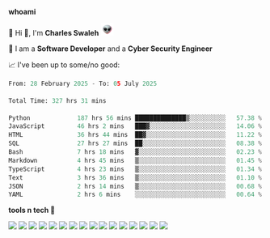 **whoami**

🤪 Hi 👋, I'm **Charles Swaleh** <img src="alien.gif" height="25px">

🤖 I am a **Software Developer** and a **Cyber Security Engineer**

📈 I've been up to some/no good:

<!--START_SECTION:waka-->

```python
From: 28 February 2025 - To: 05 July 2025

Total Time: 327 hrs 31 mins

Python             187 hrs 56 mins ██████████████▒░░░░░░░░░░   57.38 %
JavaScript         46 hrs 2 mins   ███▓░░░░░░░░░░░░░░░░░░░░░   14.06 %
HTML               36 hrs 44 mins  ██▓░░░░░░░░░░░░░░░░░░░░░░   11.22 %
SQL                27 hrs 27 mins  ██░░░░░░░░░░░░░░░░░░░░░░░   08.38 %
Bash               7 hrs 18 mins   ▓░░░░░░░░░░░░░░░░░░░░░░░░   02.23 %
Markdown           4 hrs 45 mins   ▒░░░░░░░░░░░░░░░░░░░░░░░░   01.45 %
TypeScript         4 hrs 23 mins   ▒░░░░░░░░░░░░░░░░░░░░░░░░   01.34 %
Text               3 hrs 36 mins   ▒░░░░░░░░░░░░░░░░░░░░░░░░   01.10 %
JSON               2 hrs 14 mins   ▒░░░░░░░░░░░░░░░░░░░░░░░░   00.68 %
YAML               2 hrs 6 mins    ░░░░░░░░░░░░░░░░░░░░░░░░░   00.64 %
```

<!--END_SECTION:waka-->


**tools n tech 🔭**

![](https://img.shields.io/badge/OS-Linux-informational?style=flat&logo=linux&logoColor=white&color=800020)
![](https://img.shields.io/badge/Code-JavaScript-informational?style=flat&logo=javascript&logoColor=white&color=800020)
![](https://img.shields.io/badge/Code-Python-informational?style=flat&logo=python&logoColor=white&color=800020)
![](https://img.shields.io/badge/Code-C-informational?style=flat&logo=c&logoColor=white&color=800020)
![](https://img.shields.io/badge/Code-Ruby-informational?style=flat&logo=ruby&logoColor=white&color=800020)
![](https://img.shields.io/badge/Code-Go-informational?style=flat&logo=go&logoColor=white&color=800020)
![](https://img.shields.io/badge/Framework-React-informational?style=flat&logo=react&logoColor=white&color=800020)
![](https://img.shields.io/badge/Framework-Django-informational?style=flat&logo=django&logoColor=white&color=800020)
![](https://img.shields.io/badge/Framework-Flask-informational?style=flat&logo=flask&logoColor=white&color=800020)
![](https://img.shields.io/badge/Framework-Rails-informational?style=flat&logo=Ruby&logoColor=white&color=800020)
![](https://img.shields.io/badge/Shell-Bash-informational?style=flat&logo=gnu-bash&logoColor=white&color=800020)
![](https://img.shields.io/badge/DB-PostgreSQL-informational?style=flat&logo=postgresql&logoColor=white&color=800020)
![](https://img.shields.io/badge/DB-MySQL-informational?style=flat&logo=mysql&logoColor=white&color=800020)
![](https://img.shields.io/badge/CI/CD-Docker-informational?style=flat&logo=docker&logoColor=white&color=800020)
![](https://img.shields.io/badge/CI/CD-Kubernetes-informational?style=flat&logo=kubernetes&logoColor=white&color=800020)
![](https://img.shields.io/badge/CI/CD-Jenkins-informational?style=flat&logo=jenkins&logoColor=white&color=800020)

<!-- **stats 🔭**

[![Charles's GitHub stats](https://github-readme-stats.vercel.app/api?username=mashm3ll0w&count_private=true&show_icons=true&theme=maroongold&include_all_commits=true)](https://github.com/anuraghazra/github-readme-stats)             [![Top Langs](https://github-readme-stats.vercel.app/api/top-langs/?username=mashm3ll0w&layout=compact&theme=maroongold&langs_count=6)](https://github.com/anuraghazra/github-readme-stats) -->
